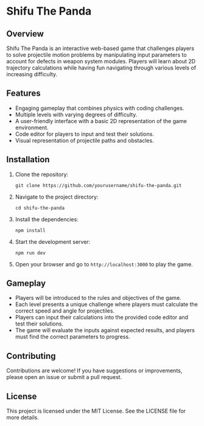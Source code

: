 # Shifu The Panda

## Overview
Shifu The Panda is an interactive web-based game that challenges players to solve projectile motion problems by manipulating input parameters to account for defects in weapon system modules. Players will learn about 2D trajectory calculations while having fun navigating through various levels of increasing difficulty.

## Features
- Engaging gameplay that combines physics with coding challenges.
- Multiple levels with varying degrees of difficulty.
- A user-friendly interface with a basic 2D representation of the game environment.
- Code editor for players to input and test their solutions.
- Visual representation of projectile paths and obstacles.

## Installation
1. Clone the repository:
   ```
   git clone https://github.com/yourusername/shifu-the-panda.git
   ```
2. Navigate to the project directory:
   ```
   cd shifu-the-panda
   ```
3. Install the dependencies:
   ```
   npm install
   ```
4. Start the development server:
   ```
   npm run dev
   ```
5. Open your browser and go to `http://localhost:3000` to play the game.

## Gameplay
- Players will be introduced to the rules and objectives of the game.
- Each level presents a unique challenge where players must calculate the correct speed and angle for projectiles.
- Players can input their calculations into the provided code editor and test their solutions.
- The game will evaluate the inputs against expected results, and players must find the correct parameters to progress.

## Contributing
Contributions are welcome! If you have suggestions or improvements, please open an issue or submit a pull request.

## License
This project is licensed under the MIT License. See the LICENSE file for more details.